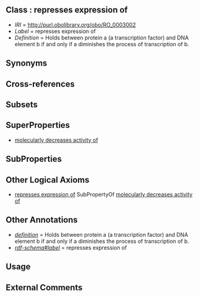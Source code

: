 
## Class : represses expression of

 * *IRI* = http://purl.obolibrary.org/obo/RO_0003002
 * *Label* = represses expression of
 * *Definition* = Holds between protein a (a transcription factor) and DNA element b if and only if a diminishes the process of transcription of b.

## Synonyms


## Cross-references


## Subsets


## SuperProperties

 * [molecularly decreases activity of](../../RO/49/RO_0002449.md)

## SubProperties


## Other Logical Axioms

 * [represses expression of](../../RO/02/RO_0003002.md) SubPropertyOf [molecularly decreases activity of](../../RO/49/RO_0002449.md)

## Other Annotations

 * *[definition](../../IAO/15/IAO_0000115.md)* = Holds between protein a (a transcription factor) and DNA element b if and only if a diminishes the process of transcription of b.
 * *[rdf-schema#label](../../el/rdf-schema#label.md)* = represses expression of

## Usage


## External Comments

